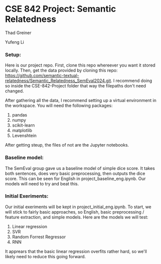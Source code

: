 # CSE 842 Project: Semantic Relatedness

Thad Greiner

Yufeng Li

### Setup:

Here is our project repo. First, clone this repo whereever you want it stored locally. Then, get the data
provided by cloning this repo: https://github.com/semantic-textual-relatedness/Semantic_Relatedness_SemEval2024.git.
I recommend doing so inside the CSE-842-Project folder that way the filepaths don't need changed.

After gathering all the data, I recommend setting up a virtual environment in the workspace. You will need the following packages:
1. pandas
2. numpy
3. scikit-learn
4. matplotlib
5. Levenshtein

After getting steup, the files of not are the Jupyter notebooks.

### Baseline model:

The SemEval group gave us a baseline model of simple dice score. It takes both sentences, does very basic preprocessing, then
outputs the dice score. This can be seen for English in project_baseline_eng.ipynb. Our models will need to try and beat this.

### Initial Exeriments:

Our initial exeriments will be kept in project_initial_eng.ipynb. To start, we will stick to fairly basic approaches, so English,
basic preprocessing / feature extraction, and simple models. Here are the models we will test:
1. Linear regression
2. SVR
3. Random Forrest Regressor
4. RNN

It apprears that the basic linear regression overfits rather hard, so we'll likely need to reduce this going forward.
